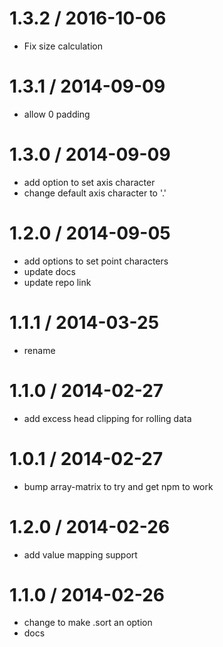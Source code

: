 1.3.2 / 2016-10-06
==================

 * Fix size calculation

1.3.1 / 2014-09-09
==================

 * allow 0 padding

1.3.0 / 2014-09-09
==================

 * add option to set axis character
 * change default axis character to '.'


1.2.0 / 2014-09-05
==================

 * add options to set point characters
 * update docs
 * update repo link

1.1.1 / 2014-03-25
==================

 * rename

1.1.0 / 2014-02-27
==================

 * add excess head clipping for rolling data

1.0.1 / 2014-02-27
==================

 * bump array-matrix to try and get npm to work

1.2.0 / 2014-02-26
==================

 * add value mapping support

1.1.0 / 2014-02-26
==================

 * change to make .sort an option
 * docs
